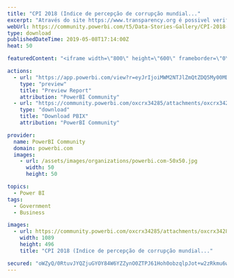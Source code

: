 ```yaml
---
title: "CPI 2018 (Indice de percepção de corrupção mundial..."
excerpt: "Através do site https://www.transparency.org é possivel verificar um trabalho em conjunto com governos , empresas e cidadãos para impedir o abuso de"
webUrl: https://community.powerbi.com/t5/Data-Stories-Gallery/CPI-2018-Indice-de-percep%C3%A7%C3%A3o-de-corrup%C3%A7%C3%A3o-mundial/m-p/686940
type: download
publishedDateTime: 2019-05-08T17:14:00Z
heat: 50

featuredContent: "<iframe width=\"800\" height=\"600\" frameborder=\"0\" src=\"https://app.powerbi.com/view?r=eyJrIjoiMWM2NTJlZmQtZDQ5My00MDhkLTljZjMtY2MxMTVlY2RiNGQ3IiwidCI6Ijg3ZTcxOWVhLTg0MGUtNDFiMy05Y2NkLTM5MDg2YzllY2NiNiIsImMiOjR9\"></iframe>"

actions:
  - url: "https://app.powerbi.com/view?r=eyJrIjoiMWM2NTJlZmQtZDQ5My00MDhkLTljZjMtY2MxMTVlY2RiNGQ3IiwidCI6Ijg3ZTcxOWVhLTg0MGUtNDFiMy05Y2NkLTM5MDg2YzllY2NiNiIsImMiOjR9"
    type: "preview"
    title: "Preview Report"
    attribution: "PowerBI Community"
  - url: "https://community.powerbi.com/oxcrx34285/attachments/oxcrx34285/DataStoriesGallery/2623/2/concurso.pbix"
    type: "download"
    title: "Download PBIX"
    attribution: "PowerBI Community"

provider:
  name: PowerBI Community
  domain: powerbi.com
  images:
    - url: /assets/images/organizations/powerbi.com-50x50.jpg
      width: 50
      height: 50

topics:
  - Power BI
tags:
  - Government
  - Business

images:
  - url: https://community.powerbi.com/oxcrx34285/attachments/oxcrx34285/DataStoriesGallery/2623/1/cpi2018.PNG
    width: 1089
    height: 496
    title: "CPI 2018 (Indice de percepção de corrupção mundial..."

secured: "oWZyQ/0RtuvJYQZjuGYOY84W6YZZynO0ZTPJ61Hoh0obzqlpJot+w2zRkmu6w9NZNY8mxDlIvlvHuDy1dYP2Q11RN/pXyMfO7HOfRyvBmUXhrD/dXpMHdMDamRUfyaLre9EB7dUVyybOyx+6c/TV3HOJCNLkiX4MyAw/dL9AQKHlMV2TPoJHdy7HOAt4nVAypUhHJNJsoecEfPmZmKzjskJkh0VyRTRXUVqLftbh38akbY9+S7a5+sAgBKDX8rOwjwc4OcOUWU9zUDgGP3+jT3Y4Wc5dUzs936bZtnuvhsPDUZuYnMe4yUwe+CsrngoWggHK2CskCT0jzeDvXLrnPmxNzsJU09uSBZdtPRJxMm/6KMgPUvBCpPhX+iYFoHzR/YJmrtpjJamf8ONnQcDfog==;zxN8MmxHkab/e3NvghWs4w=="
---
```


